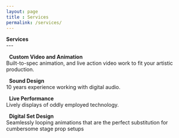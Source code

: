 ```yaml
---
layout: page
title : Services
permalink: /services/
---
```


<div class="manual-post">
  <div class="manual manual-title">
  <strong>Services</strong>
  </div>
</div>
---


<i class="fa fa-1x fa-film text-primary sr-icons" data-sr-id="2" style="; visibility: visible;  -webkit-transform: scale(1)"></i>&nbsp;&nbsp;**Custom Video and Animation**  
Built-to-spec animation, and live action video work to fit your artistic production.

<i class="fa fa-1x fa-headphones text-primary sr-icons" data-sr-id="2" style="; visibility: visible;  -webkit-transform: scale(1)"></i>&nbsp;&nbsp;**Sound Design**  
10 years experience working with digital audio.

<i class="fa fa-1x fa-volume-up text-primary sr-icons" data-sr-id="2" style="; visibility: visible;  -webkit-transform: scale(1)"></i>&nbsp;&nbsp;**Live Performance**  
Lively displays of oddly employed technology.

<i class="fa fa-1x fa-ticket text-primary sr-icons" data-sr-id="2" style="; visibility: visible;  -webkit-transform: scale(1)"></i>&nbsp;&nbsp;**Digital Set Design**  
Seamlessly looping animations that are the perfect substitution for cumbersome stage prop setups
